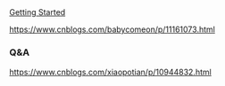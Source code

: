 ## 

[Getting Started](https://spring.io/guides/gs/gateway/)



https://www.cnblogs.com/babycomeon/p/11161073.html



### Q&A

https://www.cnblogs.com/xiaopotian/p/10944832.html